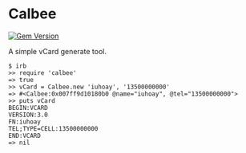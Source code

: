 # Calbee

[![Gem Version](https://badge.fury.io/rb/calbee.svg)](https://badge.fury.io/rb/calbee)

A simple vCard generate tool.

```
$ irb
>> require 'calbee'
=> true
>> vCard = Calbee.new 'iuhoay', '13500000000'
=> #<Calbee:0x007ff9d10180b0 @name="iuhoay", @tel="13500000000">
>> puts vCard
BEGIN:VCARD
VERSION:3.0
FN:iuhoay
TEL;TYPE=CELL:13500000000
END:VCARD
=> nil
```
